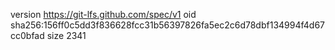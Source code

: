 version https://git-lfs.github.com/spec/v1
oid sha256:156ff0c5dd3f836628fcc31b56397826fa5ec2c6d78dbf134994f4d67cc0bfad
size 2341
